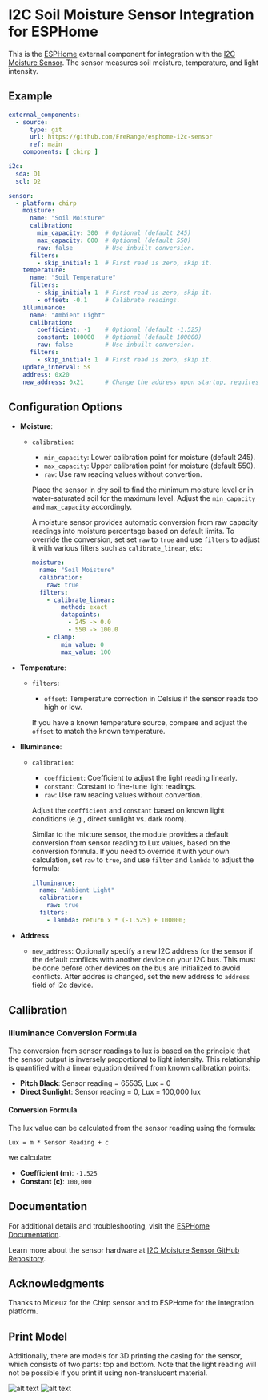 # I2C Soil Moisture Sensor Integration for ESPHome

This is the [ESPHome](https://github.com/esphome/esphome) external component for integration with the [I2C Moisture Sensor](https://github.com/Miceuz/i2c-moisture-sensor). The sensor measures soil moisture, temperature, and light intensity.

## Example

```yaml
external_components:
  - source:
      type: git
      url: https://github.com/FreRange/esphome-i2c-sensor
      ref: main
    components: [ chirp ]

i2c:
  sda: D1
  scl: D2

sensor:
  - platform: chirp
    moisture:
      name: "Soil Moisture"
      calibration:
        min_capacity: 300  # Optional (default 245)
        max_capacity: 600  # Optional (default 550)
        raw: false         # Use inbuilt conversion.
      filters:
        - skip_initial: 1  # First read is zero, skip it.
    temperature:
      name: "Soil Temperature"
      filters:
        - skip_initial: 1  # First read is zero, skip it.
        - offset: -0.1     # Calibrate readings.
    illuminance:
      name: "Ambient Light"
      calibration:
        coefficient: -1    # Optional (default -1.525)
        constant: 100000   # Optional (default 100000)
        raw: false         # Use inbuilt conversion.
      filters:
        - skip_initial: 1  # First read is zero, skip it.
    update_interval: 5s
    address: 0x20
    new_address: 0x21      # Change the address upon startup, requires a restart.
```

## Configuration Options

- **Moisture**:
  - `calibration`:
    - `min_capacity`: Lower calibration point for moisture (default 245).
    - `max_capacity`: Upper calibration point for moisture (default 550).
    - `raw`: Use raw reading values without convertion.

    Place the sensor in dry soil to find the minimum moisture level or in water-saturated soil for the maximum level. Adjust the `min_capacity` and `max_capacity` accordingly.

    A moisture sensor provides automatic conversion from raw capacity readings into moisture percentage based on default limits. To override the conversion, set set `raw` to `true` and use `filters` to adjust it with various filters such as `calibrate_linear`, etc:

    ```yaml
    moisture:
      name: "Soil Moisture"
      calibration:
        raw: true
      filters:
        - calibrate_linear:
            method: exact
            datapoints:
              - 245 -> 0.0
              - 550 -> 100.0
        - clamp:
            min_value: 0
            max_value: 100
    ```

- **Temperature**:
  - `filters`:
    - `offset`: Temperature correction in Celsius if the sensor reads too high or low.

    If you have a known temperature source, compare and adjust the `offset` to match the known temperature.

- **Illuminance**:
  - `calibration`:
    - `coefficient`: Coefficient to adjust the light reading linearly.
    - `constant`: Constant to fine-tune light readings.
    - `raw`: Use raw reading values without convertion.

    Adjust the `coefficient` and `constant` based on known light conditions (e.g., direct sunlight vs. dark room).

    Similar to the mixture sensor, the module provides a default conversion from sensor reading to Lux values, based on the conversion formula. If you need to override it with your own calculation, set `raw` to `true`, and use `filter` and `lambda` to adjust the formula:

    ```yaml
    illuminance:
      name: "Ambient Light"
      calibration:
        raw: true
      filters:
        - lambda: return x * (-1.525) + 100000;
    ```

- **Address**
  - `new_address`: Optionally specify a new I2C address for the sensor if the default conflicts with another device on your I2C bus. This must be done before other devices on the bus are initialized to avoid conflicts. After addres is changed, set the new address to `address` field of i2c device.

## Callibration

### Illuminance Conversion Formula

The conversion from sensor readings to lux is based on the principle that the sensor output is inversely proportional to light intensity. This relationship is quantified with a linear equation derived from known calibration points:

- **Pitch Black**: Sensor reading = 65535, Lux = 0
- **Direct Sunlight**: Sensor reading = 0, Lux = 100,000 lux

#### Conversion Formula

The lux value can be calculated from the sensor reading using the formula:

```Lux = m * Sensor Reading + c```

we calculate:

- **Coefficient (m)**: `-1.525`
- **Constant (c)**: `100,000`

## Documentation

For additional details and troubleshooting, visit the [ESPHome Documentation](https://esphome.io).

Learn more about the sensor hardware at [I2C Moisture Sensor GitHub Repository](https://github.com/Miceuz/i2c-moisture-sensor).

## Acknowledgments

Thanks to Miceuz for the Chirp sensor and to ESPHome for the integration platform.

## Print Model

Additionally, there are models for 3D printing the casing for the sensor, which consists of two parts: top and bottom.
Note that the light reading will not be possible if you print it using non-translucent material.

![alt text](i2c-sensor-bottom.png) ![alt text](i2c-sensor-top.png)

